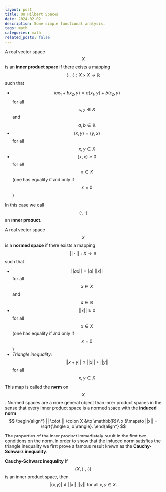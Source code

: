 ```yaml
---
layout: post
title: On Hilbert Spaces
date: 2024-02-02
description: Some simple functional analysis.
tags: math
categories: math
related_posts: false
---
```


A real vector space $$X$$ is an **inner product space** if there exists a mapping $$\langle \cdot, \cdot \rangle : X \times X \to \mathbb{R}$$ such that 
- $$\langle ax_1 + bx_2, y \rangle = a \langle x_1, y \rangle + b \langle x_2, y \rangle$$ for all $$x, y \in X$$ and $$a, b \in \mathbb{R}$$
- $$\langle x, y \rangle = \langle y, x \rangle $$ for all $$x, y \in X$$
- $$\langle x, x \rangle \geq 0$$ for all $$x \in X$$ (one has equality if and only if $$x = 0$$)

In this case we call $$\langle \cdot, \cdot \rangle$$ an **inner product**.

A real vector space $$X$$ is a **normed space** if there exists a mapping $$|| \cdot || : X \to \mathbb{R}$$ such that 
- $$|| ax || = |a| \; ||x||$$ for all $$x \in X$$ and $$a \in \mathbb{R}$$
- $$|| x || \geq 0$$ for all $$x \in X$$ (one has equality if and only if $$x = 0$$)
- *Triangle inequality:* $$|| x + y || \leq ||x|| + ||y||$$ for all $$x, y \in X$$

This map is called the **norm** on $$X$$. Normed spaces are a more general object than inner product spaces in the sense that every inner product space is a normed space with the **induced norm**
$$
\begin{align*}
    || \cdot || \colon X &\to \mathbb{R}\\
    x &\mapsto ||x|| = \sqrt{\langle x, x \rangle}.
\end{align*}
$$

The properties of the inner product immediately result in the first two conditions on the norm. In order to show that the induced norm satisfies the triangle inequality we first prove a famous result known as the **Cauchy-Schwarz inequality**.

**Cauchy-Schwarz inequality**
If $$(X, \langle \cdot, \cdot \rangle)$$ is an inner product space, then
$$
| \langle x, y \rangle | \leq ||x|| \; ||y|| \text{ for all } x,y \in X.
$$